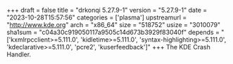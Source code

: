 +++
draft = false
title = "drkonqi 5.27.9-1"
version = "5.27.9-1"
date = "2023-10-28T15:57:56"
categories = ['plasma']
upstreamurl = "http://www.kde.org"
arch = "x86_64"
size = "518752"
usize = "3010079"
sha1sum = "c04a30c919050117a9505c14d673b3929f83040f"
depends = "['kxmlrpcclient>=5.111.0', 'kidletime>=5.111.0', 'syntax-highlighting>=5.111.0', 'kdeclarative>=5.111.0', 'pcre2', 'kuserfeedback']"
+++
The KDE Crash Handler.